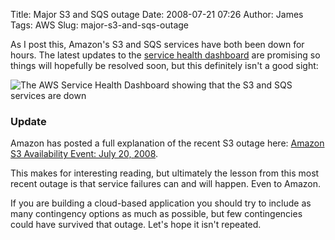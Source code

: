 Title: Major S3 and SQS outage
Date: 2008-07-21 07:26
Author: James
Tags: AWS
Slug: major-s3-and-sqs-outage

As I post this, Amazon's S3 and SQS services have both been down for
hours. The latest updates to the [service health dashboard][] are
promising so things will hopefully be resolved soon, but this definitely
isn't a good sight:

![The AWS Service Health Dashboard showing that the S3 and SQS services are down][]

### Update

Amazon has posted a full explanation of the recent S3 outage here:
[Amazon S3 Availability Event: July 20, 2008][].

This makes for interesting reading, but ultimately the lesson from this
most recent outage is that service failures can and will happen. Even to
Amazon.

If you are building a cloud-based application you should try to include
as many contingency options as much as possible, but few contingencies
could have survived that outage. Let's hope it isn't repeated.

  [service health dashboard]: http://status.aws.amazon.com/
  [The AWS Service Health Dashboard showing that the S3 and SQS services are down]: http://www.jamesmurty.com/wordpress/wp-content/uploads/2008/07/aws_dashboard_s3_and_sqs_down.gif "aws_dashboard_s3_and_sqs_down"
  [Amazon S3 Availability Event: July 20, 2008]: http://status.aws.amazon.com/s3-20080720.html
